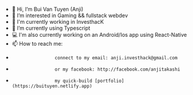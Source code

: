 - 👋 Hi, I’m Bui Van Tuyen (Anji)
- 👀 I’m interested in Gaming && fullstack webdev
- 💼 I'm currently working in InvesthacK 
- 🌱 I’m currently using Typescript 
- 💻 I'm also currently working on an Android/Ios app using React-Native
- 📫 How to reach me: 
-                     connect to my email: anji.investhack@gmail.com
-                     or my facebook: http://facebook.com/anjitakashi                   
-                     my quick-build [portfolio](https://buituyen.netlify.app) 
